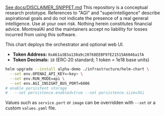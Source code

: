 [See docs/DISCLAIMER_SNIPPET.md](../DISCLAIMER_SNIPPET.md)
This repository is a conceptual research prototype. References to "AGI" and "superintelligence" describe aspirational goals and do not indicate the presence of a real general intelligence. Use at your own risk. Nothing herein constitutes financial advice. MontrealAI and the maintainers accept no liability for losses incurred from using this software.

This chart deploys the orchestrator and optional web UI.

- **Token Address:** `0xA61a3B3a130a9c20768EEBF97E21515A6046a1fA`
- **Token Decimals:** `18` (ERC‑20 standard; 1 token = 1e18 base units)

```bash
helm upgrade --install alpha-demo ./infrastructure/helm-chart \
  --set env.OPENAI_API_KEY=<key> \
  --set env.RUN_MODE=api \
  --set env.AGI_INSIGHT_BUS_PORT=6006
# enable persistent storage
#   --set persistence.enabled=true --set persistence.size=5Gi
```

Values such as `service.port` or `image` can be overridden with `--set` or a custom `values.yaml` file.
